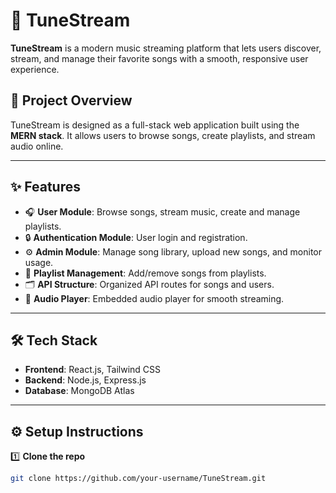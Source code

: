 # 🎵 TuneStream

**TuneStream** is a modern music streaming platform that lets users discover, stream, and manage their favorite songs with a smooth, responsive user experience.

## 🚀 Project Overview

TuneStream is designed as a full-stack web application built using the **MERN stack**. It allows users to browse songs, create playlists, and stream audio online.

---

## ✨ Features

- 🎧 **User Module**: Browse songs, stream music, create and manage playlists.
- 🔒 **Authentication Module**: User login and registration.
- ⚙️ **Admin Module**: Manage song library, upload new songs, and monitor usage.
- 📂 **Playlist Management**: Add/remove songs from playlists.
- 🗂️ **API Structure**: Organized API routes for songs and users.
- 🎵 **Audio Player**: Embedded audio player for smooth streaming.

---

## 🛠️ Tech Stack

- **Frontend**: React.js, Tailwind CSS
- **Backend**: Node.js, Express.js
- **Database**: MongoDB Atlas

---

## ⚙️ Setup Instructions

1️⃣ **Clone the repo**
```bash
git clone https://github.com/your-username/TuneStream.git
